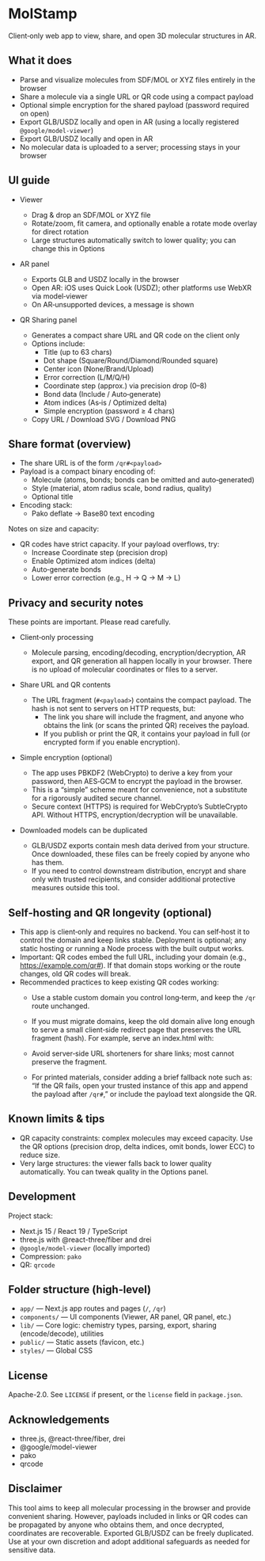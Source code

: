 # MolStamp

Client‑only web app to view, share, and open 3D molecular structures in AR.

## What it does

- Parse and visualize molecules from SDF/MOL or XYZ files entirely in the browser
- Share a molecule via a single URL or QR code using a compact payload
- Optional simple encryption for the shared payload (password required on open)
- Export GLB/USDZ locally and open in AR (using a locally registered `@google/model-viewer`)
 - Export GLB/USDZ locally and open in AR
- No molecular data is uploaded to a server; processing stays in your browser

 

## UI guide

- Viewer
	- Drag & drop an SDF/MOL or XYZ file
	- Rotate/zoom, fit camera, and optionally enable a rotate mode overlay for direct rotation
	- Large structures automatically switch to lower quality; you can change this in Options

- AR panel
	- Exports GLB and USDZ locally in the browser
	- Open AR: iOS uses Quick Look (USDZ); other platforms use WebXR via model‑viewer
	- On AR‑unsupported devices, a message is shown

- QR Sharing panel
	- Generates a compact share URL and QR code on the client only
	- Options include:
		- Title (up to 63 chars)
		- Dot shape (Square/Round/Diamond/Rounded square)
		- Center icon (None/Brand/Upload)
		- Error correction (L/M/Q/H)
		- Coordinate step (approx.) via precision drop (0–8)
		- Bond data (Include / Auto‑generate)
		- Atom indices (As‑is / Optimized delta)
		- Simple encryption (password ≥ 4 chars)
	- Copy URL / Download SVG / Download PNG

## Share format (overview)

- The share URL is of the form `/qr#<payload>`
- Payload is a compact binary encoding of:
	- Molecule (atoms, bonds; bonds can be omitted and auto‑generated)
	- Style (material, atom radius scale, bond radius, quality)
	- Optional title
- Encoding stack:
	- Pako deflate → Base80 text encoding
 

Notes on size and capacity:
- QR codes have strict capacity. If your payload overflows, try:
	- Increase Coordinate step (precision drop)
	- Enable Optimized atom indices (delta)
	- Auto‑generate bonds
	- Lower error correction (e.g., H → Q → M → L)

## Privacy and security notes

These points are important. Please read carefully.

- Client‑only processing
	- Molecule parsing, encoding/decoding, encryption/decryption, AR export, and QR generation all happen locally in your browser. There is no upload of molecular coordinates or files to a server.
 

- Share URL and QR contents
	- The URL fragment (`#<payload>`) contains the compact payload. The hash is not sent to servers on HTTP requests, but:
		- The link you share will include the fragment, and anyone who obtains the link (or scans the printed QR) receives the payload.
		- If you publish or print the QR, it contains your payload in full (or encrypted form if you enable encryption).

- Simple encryption (optional)
	- The app uses PBKDF2 (WebCrypto) to derive a key from your password, then AES‑GCM to encrypt the payload in the browser.
	- This is a “simple” scheme meant for convenience, not a substitute for a rigorously audited secure channel.
	- Secure context (HTTPS) is required for WebCrypto’s SubtleCrypto API. Without HTTPS, encryption/decryption will be unavailable.

- Downloaded models can be duplicated
	- GLB/USDZ exports contain mesh data derived from your structure. Once downloaded, these files can be freely copied by anyone who has them.
	- If you need to control downstream distribution, encrypt and share only with trusted recipients, and consider additional protective measures outside this tool.

## Self‑hosting and QR longevity (optional)

- This app is client‑only and requires no backend. You can self‑host it to control the domain and keep links stable. Deployment is optional; any static hosting or running a Node process with the built output works.
- Important: QR codes embed the full URL, including your domain (e.g., https://example.com/qr#<payload>). If that domain stops working or the route changes, old QR codes will break.
- Recommended practices to keep existing QR codes working:
	- Use a stable custom domain you control long‑term, and keep the `/qr` route unchanged.
	- If you must migrate domains, keep the old domain alive long enough to serve a small client‑side redirect page that preserves the URL fragment (hash). For example, serve an index.html with:
    
	- Avoid server‑side URL shorteners for share links; most cannot preserve the fragment.
	- For printed materials, consider adding a brief fallback note such as: “If the QR fails, open your trusted instance of this app and append the payload after `/qr#`,” or include the payload text alongside the QR.

## Known limits & tips

- QR capacity constraints: complex molecules may exceed capacity. Use the QR options (precision drop, delta indices, omit bonds, lower ECC) to reduce size.
- Very large structures: the viewer falls back to lower quality automatically. You can tweak quality in the Options panel.
 

## Development

Project stack:

- Next.js 15 / React 19 / TypeScript
- three.js with @react-three/fiber and drei
- `@google/model-viewer` (locally imported)
- Compression: `pako`
- QR: `qrcode`

 

## Folder structure (high‑level)

- `app/` — Next.js app routes and pages (`/`, `/qr`)
- `components/` — UI components (Viewer, AR panel, QR panel, etc.)
- `lib/` — Core logic: chemistry types, parsing, export, sharing (encode/decode), utilities
- `public/` — Static assets (favicon, etc.)
- `styles/` — Global CSS

## License

Apache-2.0. See `LICENSE` if present, or the `license` field in `package.json`.

## Acknowledgements

- three.js, @react-three/fiber, drei
- @google/model-viewer
- pako
- qrcode

## Disclaimer

This tool aims to keep all molecular processing in the browser and provide convenient sharing. However, payloads included in links or QR codes can be propagated by anyone who obtains them, and once decrypted, coordinates are recoverable. Exported GLB/USDZ can be freely duplicated. Use at your own discretion and adopt additional safeguards as needed for sensitive data.

